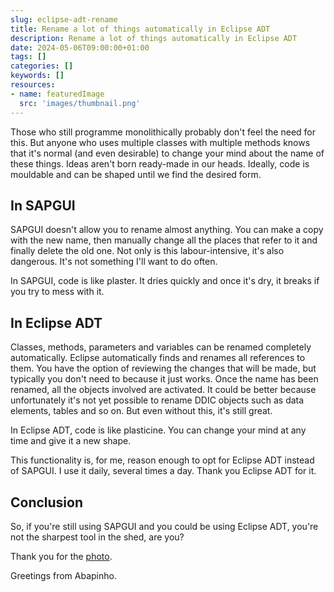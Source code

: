 ```yaml
---
slug: eclipse-adt-rename
title: Rename a lot of things automatically in Eclipse ADT
description: Rename a lot of things automatically in Eclipse ADT
date: 2024-05-06T09:00:00+01:00
tags: []
categories: []
keywords: []
resources:
- name: featuredImage
  src: 'images/thumbnail.png'
---
```


Those who still programme monolithically probably don't feel the need for this. But anyone who uses multiple classes with multiple methods knows that it's normal (and even desirable) to change your mind about the name of these things. Ideas aren't born ready-made in our heads.  Ideally, code is mouldable and can be shaped until we find the desired form.

<!--more-->

## In SAPGUI

SAPGUI doesn't allow you to rename almost anything. You can make a copy with the new name, then manually change all the places that refer to it and finally delete the old one. Not only is this labour-intensive, it's also dangerous. It's not something I'll want to do often.

In SAPGUI, code is like plaster. It dries quickly and once it's dry, it breaks if you try to mess with it.

## In Eclipse ADT

Classes, methods, parameters and variables can be renamed completely automatically. Eclipse automatically finds and renames all references to them. You have the option of reviewing the changes that will be made, but typically you don't need to because it just works. Once the name has been renamed, all the objects involved are activated. It could be better because unfortunately it's not yet possible to rename DDIC objects such as data elements, tables and so on. But even without this, it's still great.

In Eclipse ADT, code is like plasticine. You can change your mind at any time and give it a new shape.

This functionality is, for me, reason enough to opt for Eclipse ADT instead of SAPGUI. I use it daily, several times a day. Thank you Eclipse ADT for it.

## Conclusion

So, if you're still using SAPGUI and you could be using Eclipse ADT, you're not the sharpest tool in the shed, are you?

Thank you for the [photo][1].

Greetings from Abapinho.

[1]: <https://pngimg.com/image/48754>
